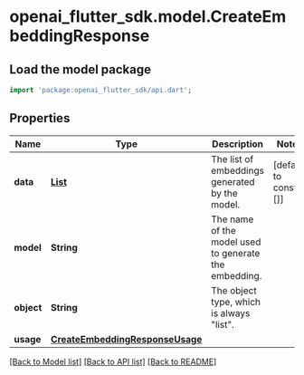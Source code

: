 # openai_flutter_sdk.model.CreateEmbeddingResponse

## Load the model package
```dart
import 'package:openai_flutter_sdk/api.dart';
```

## Properties
Name | Type | Description | Notes
------------ | ------------- | ------------- | -------------
**data** | [**List<Embedding>**](Embedding.md) | The list of embeddings generated by the model. | [default to const []]
**model** | **String** | The name of the model used to generate the embedding. | 
**object** | **String** | The object type, which is always \"list\". | 
**usage** | [**CreateEmbeddingResponseUsage**](CreateEmbeddingResponseUsage.md) |  | 

[[Back to Model list]](../README.md#documentation-for-models) [[Back to API list]](../README.md#documentation-for-api-endpoints) [[Back to README]](../README.md)


